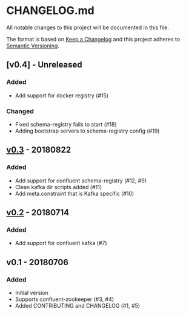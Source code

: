 # CHANGELOG.md
All notable changes to this project will be documented in this file.

The format is based on [Keep a Changelog](http://keepachangelog.com/en/1.0.0/)
and this project adheres to [Semantic Versioning](http://semver.org/spec/v2.0.0.html).

## [v0.4] - Unreleased
### Added
* Add support for docker registry (#15)

### Changed
* Fixed schema-registry fails to start (#18)
* Adding bootstrap servers to schema-registry config (#19)

## [v0.3] - 20180822
### Added
* Add support for confluent schema-registry (#12, #9)
* Clean kafka dir scripts added (#11)
* Add meta.constraint that is Kafka specific (#10)

## [v0.2] - 20180714
### Added
* Add support for confluent kafka (#7)

## v0.1 - 20180706
### Added
* Initial version
* Supports confluent-zookeeper (#3, #4)
* Added CONTRIBUTING and CHANGELOG (#1, #5)

[v0.3]: https://github.com/neoword/confluent-sandbox/compare/v0.2...v0.3
[v0.2]: https://github.com/neoword/confluent-sandbox/compare/v0.1...v0.2
